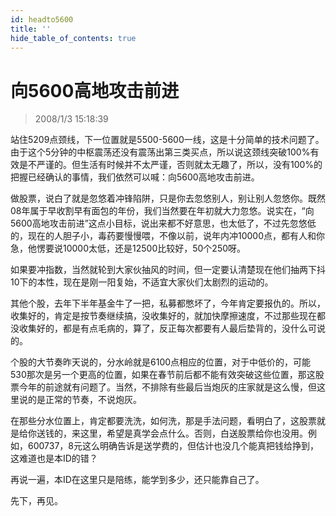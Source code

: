 ```yaml
---
id: headto5600 
title: ''
hide_table_of_contents: true
---
```


# 向5600高地攻击前进

> 2008/1/3 15:18:39

<div style={{color: '#009900', fontWeight: 'bold', fontSize: '18px'}}>

站住5209点颈线，下一位置就是5500-5600一线，这是十分简单的技术问题了。由于这个5分钟的中枢震荡还没有震荡出第三类买点，所以说这颈线突破100%有效是不严谨的。但生活有时候并不太严谨，否则就太无趣了，所以，没有100%的把握已经确认的事情，我们依然可以喊：向5600高地攻击前进。
 
做股票，说白了就是忽悠着冲锋陷阱，只是你去忽悠别人，别让别人忽悠你。既然08年属于早收割早有面包的年份，我们当然要在年初就大力忽悠。说实在，“向5600高地攻击前进”这点小目标，说出来都不好意思，也太低了，不过先忽悠低的，现在的人胆子小，毒药要慢慢喂，不像以前，说年内冲10000点，都有人和你急，他愣要说10000太低，还是12500比较好，50个250呀。
 
如果要冲指数，当然就轮到大家伙抽风的时间，但一定要认清楚现在他们抽两下抖10下的本性，现在是刚一阳复始，不适宜大家伙们太剧烈的运动的。
 
其他个股，去年下半年基金牛了一把，私募都憋坏了，今年肯定要报仇的。所以，收集好的，肯定是按节奏继续搞，没收集好的，就加快摩擦速度，不过那些现在都没收集好的，都是有点毛病的，算了，反正每次都要有人最后垫背的，没什么可说的。
 
个股的大节奏昨天说的，分水岭就是6100点相应的位置，对于中低价的，可能530那次是另一个更高的位置，如果在春节前后都不能有效突破这些位置，那这股票今年的前途就有问题了。当然，不排除有些最后当炮灰的庄家就是这么慢，但这里说的是正常的节奏，不说炮灰。
 
在那些分水位置上，肯定都要洗洗，如何洗，那是手法问题，看明白了，这股票就是给你送钱的，来这里，希望是真学会点什么。否则，白送股票给你也没用。例如，600737，8元这么明确告诉是送学费的，但估计也没几个能真把钱给挣到，这难道也是本ID的错？
 
再说一遍，本ID在这里只是陪练，能学到多少，还只能靠自己了。
 
先下，再见。

</div>